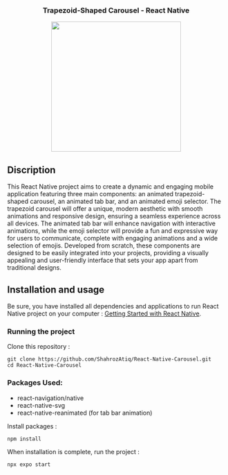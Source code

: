 
<h3 align="center">
	Trapezoid-Shaped Carousel - React Native
</h3>


<p align="center">
	<img src="https://github.com/ShahrozAtiq/React-Native-Carousel/blob/main/preview.gif" width="300">
</p>


## Discription

This React Native project aims to create a dynamic and engaging mobile application featuring three main components: an animated trapezoid-shaped carousel, an animated tab bar, and an animated emoji selector. The trapezoid carousel will offer a unique, modern aesthetic with smooth animations and responsive design, ensuring a seamless experience across all devices. The animated tab bar will enhance navigation with interactive animations, while the emoji selector will provide a fun and expressive way for users to communicate, complete with engaging animations and a wide selection of emojis. Developed from scratch, these components are designed to be easily integrated into your projects, providing a visually appealing and user-friendly interface that sets your app apart from traditional designs.

## Installation and usage

Be sure, you have installed all dependencies and applications to run React Native project on your computer : [Getting Started with React Native](https://facebook.github.io/react-native/docs/getting-started).

### Running the project

Clone this repository :

```
git clone https://github.com/ShahrozAtiq/React-Native-Carousel.git
cd React-Native-Carousel
```
### Packages Used:
- react-navigation/native
- react-native-svg
- react-native-reanimated (for tab bar animation)

Install packages :

```
npm install
```

When installation is complete, run the project :

```bash
npx expo start
```
